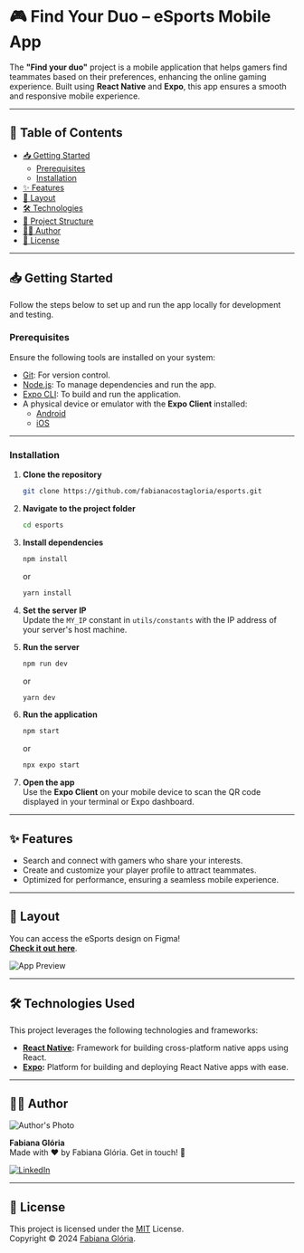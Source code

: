 # 🎮 **Find Your Duo** – eSports Mobile App

The **"Find your duo"** project is a mobile application that helps gamers find teammates based on their preferences, enhancing the online gaming experience. Built using **React Native** and **Expo**, this app ensures a smooth and responsive mobile experience.

---

## 📑 **Table of Contents**

- [📥 Getting Started](#-getting-started)
  - [Prerequisites](#prerequisites)
  - [Installation](#installation)
- [✨ Features](#-features)
- [🎨 Layout](#-layout)
- [🛠 Technologies](#-technologies-used)
- [📁 Project Structure](#-project-structure)
- [👩‍💻 Author](#-author)
- [📜 License](#-license)

---

## 📥 **Getting Started**

Follow the steps below to set up and run the app locally for development and testing.

### Prerequisites

Ensure the following tools are installed on your system:

- [Git](https://git-scm.com): For version control.
- [Node.js](https://nodejs.org/en/): To manage dependencies and run the app.
- [Expo CLI](https://expo.dev/): To build and run the application.
- A physical device or emulator with the **Expo Client** installed:
  - [Android](https://play.google.com/store/apps/details?id=host.exp.exponent)
  - [iOS](https://apps.apple.com/br/app/expo-go/id982107779)

---

### **Installation**

1. **Clone the repository**  
   ```bash
   git clone https://github.com/fabianacostagloria/esports.git
   ```

2. **Navigate to the project folder**  
   ```bash
   cd esports
   ```

3. **Install dependencies**  
   ```bash
   npm install
   ```
   or  
   ```bash
   yarn install
   ```

4. **Set the server IP**  
   Update the `MY_IP` constant in `utils/constants` with the IP address of your server's host machine.

5. **Run the server**  
   ```bash
   npm run dev
   ```
   or  
   ```bash
   yarn dev
   ```

6. **Run the application**  
   ```bash
   npm start
   ```
   or  
   ```bash
   npx expo start
   ```

7. **Open the app**  
   Use the **Expo Client** on your mobile device to scan the QR code displayed in your terminal or Expo dashboard.

---

## ✨ **Features**

- Search and connect with gamers who share your interests.
- Create and customize your player profile to attract teammates.
- Optimized for performance, ensuring a seamless mobile experience.

---

## 🎨 Layout

You can access the eSports design on Figma!  
[**Check it out here**](https://www.figma.com/design/Ikw2tQSQq3VwxjwtXhcL6I/eSports).  

![App Preview](https://github.com/fabianacostagloria/esports/blob/main/eSports.png)

---

## 🛠 **Technologies Used**

This project leverages the following technologies and frameworks:

- **[React Native](https://reactnative.dev/):** Framework for building cross-platform native apps using React.
- **[Expo](https://expo.dev/):** Platform for building and deploying React Native apps with ease.

---

## 👩‍💻 **Author**

![Author's Photo](https://media.licdn.com/dms/image/v2/D4D03AQG9PqC1umLtgw/profile-displayphoto-shrink_400_400/profile-displayphoto-shrink_400_400/0/1731598228354?e=1737590400&v=beta&t=lgASGZ7tcRhYkGw8bFUMSe0JMKAsucTeQCA4RlXto8Y)  

**Fabiana Glória**  
Made with ❤️ by Fabiana Glória. Get in touch! 🚀  

[![LinkedIn](https://img.shields.io/badge/-LinkedIn-29B6D1?logo=linkedin&logoColor=white&style=flat-square)](https://www.linkedin.com/in/fabianagloria)

---

## 📜 License

This project is licensed under the [MIT](./.github/LICENSE.txt) License.  
Copyright © 2024 [Fabiana Glória](https://github.com/fabianacostagloria).